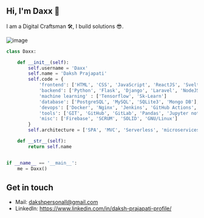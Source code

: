 ## Hi, I'm Daxx 👋

I am a Digital Craftsman 🛠️, I build solutions 😎.

![image](https://github.com/user-attachments/assets/5a486b56-1bef-486d-89fb-5c2996a5519c)

```python
class Daxx:

    def __init__(self):
        self.username = 'Daxx'
        self.name = 'Daksh Prajapati'
        self.code = {
            'frontend': ['HTML', 'CSS', 'JavaScript', 'ReactJS', 'Svelte', 'Boostrap', 'TailWind'],
            'backend': ['Python', 'Flask', 'Django', 'Laravel', 'NodeJS'],
            'machine learning' : ['Tensorflow', 'Sk-Learn']
            'database': ['PostgreSQL', 'MySQL', 'SQLite3', 'Mongo DB'],
            'devops': ['Docker', 'Nginx', 'Jenkins', 'GitHub Actions', 'AWS', 'Heroku'],
            'tools': ['GIT', 'GitHub', 'GitLab', 'Pandas', 'Jupyter notebook', 'SQLAlchemy', 'Redis', 'Celery'],
            'misc': ['Firebase', 'SCRUM', 'SOLID', 'GNU/Linux']
        }
        self.architecture = ['SPA', 'MVC', 'Serverless', 'microservices']

    def __str__(self):
        return self.name


if __name__ == '__main__':
    me = Daxx()


```


## Get in touch

- Mail: dakshpersonall@gmail.com
- LinkedIn: https://www.linkedin.com/in/daksh-prajapati-profile/
